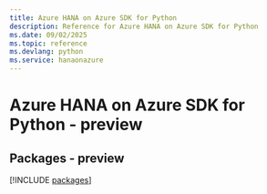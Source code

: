 ```yaml
---
title: Azure HANA on Azure SDK for Python
description: Reference for Azure HANA on Azure SDK for Python
ms.date: 09/02/2025
ms.topic: reference
ms.devlang: python
ms.service: hanaonazure
---
```

# Azure HANA on Azure SDK for Python - preview
## Packages - preview
[!INCLUDE [packages](hana-on-azure-index.md)]